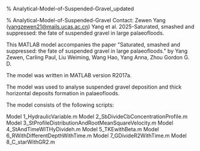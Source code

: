 % Analytical-Model-of-Suspended-Gravel_updated

% Analytical-Model-of-Suspended-Gravel Contact: Zewen Yang (yangzewen21@mails.ucas.ac.cn) Yang et al. 2025-Saturated, smashed and suppressed: the fate of suspended gravel in large palaeofloods.

This MATLAB model accompanies the paper "Saturated, smashed and suppressed: the fate of suspended gravel in large palaeofloods." by Yang Zewen, Carling Paul, Liu Weiming, Wang Hao, Yang Anna, Zhou Gordon G. D. 

The model was written in MATLAB version R2017a. 

The model was used to analyse suspended gravel deposition and thick horizontal deposits formation in palaeofloods.

The model consists of the following scripts:

Model 1_HydraulicVariable.m
Model 2_SbDivideCbConcentrationProfile.m
Model 3_StProfileDistributionAndRootMeanSquareVelocity.m
Model 4_StAndTimeWITHyDivideh.m
Model 5_TKEwithBeta.m
Model 6_RWithDifferentDepthWithTime.m
Model 7_GDivideR2WithTime.m
Model 8_C_starWithGR2.m
